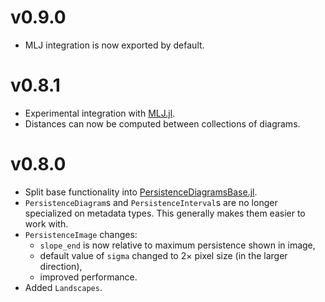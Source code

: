 # v0.9.0

* MLJ integration is now exported by default.

# v0.8.1

* Experimental integration with [MLJ.jl](https://github.com/alan-turing-institute/MLJ.jl).
* Distances can now be computed between collections of diagrams.

# v0.8.0

* Split base functionality into
  [PersistenceDiagramsBase.jl](https://github.com/mtsch/PersistenceDiagramsBase.jl).
* `PersistenceDiagram`s and `PersistenceInterval`s are no longer specialized on metadata
  types. This generally makes them easier to work with.
* `PersistenceImage` changes:
  - `slope_end` is now relative to maximum persistence shown in image,
  - default value of `sigma` changed to 2× pixel size (in the larger direction),
  - improved performance.
* Added `Landscapes`.
